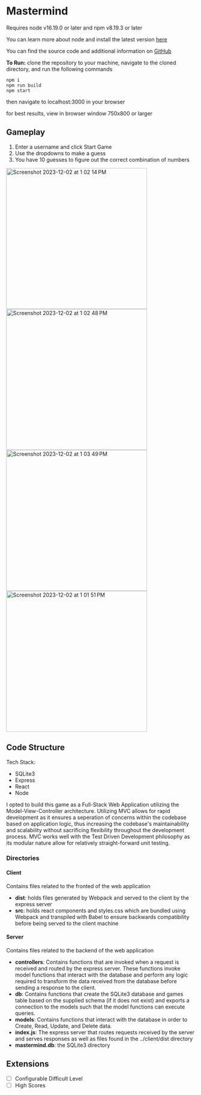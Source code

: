 # Mastermind

Requires node v16.19.0 or later and npm v8.19.3 or later

You can learn more about node and install the latest version [here](https://nodejs.org/en)

You can find the source code and additional information on [GitHub](https://github.com/nodejs/node)


**To Run:** clone the repository to your machine, navigate to the cloned directory, and run the following commands

```
npm i
npm run build
npm start
```
then navigate to localhost:3000 in your browser

for best results, view in browser window 750x800 or larger

## Gameplay
1. Enter a username and click Start Game
2. Use the dropdowns to make a guess
3. You have 10 guesses to figure out the correct combination of numbers

<img width="375" alt="Screenshot 2023-12-02 at 1 02 14 PM" src="https://github.com/lundas/mastermind/assets/26886397/33970320-c439-4924-871f-0f13a90cd81f">
<img width="375" alt="Screenshot 2023-12-02 at 1 02 48 PM" src="https://github.com/lundas/mastermind/assets/26886397/9de89331-8bc9-4ee2-9ea2-2097b9e26a3a">
<img width="375" alt="Screenshot 2023-12-02 at 1 03 49 PM" src="https://github.com/lundas/mastermind/assets/26886397/645355dd-11bd-41c1-9503-a5a7c2c96a68">
<img width="375" alt="Screenshot 2023-12-02 at 1 01 51 PM" src="https://github.com/lundas/mastermind/assets/26886397/78124163-88b6-46b4-9f15-1d83bedc173f">

## Code Structure
Tech Stack:
- SQLite3
- Express
- React
- Node

I opted to build this game as a Full-Stack Web Application utilizing the Model-View-Controller architecture. Utilizing MVC allows for rapid development as it ensures a seperation of concerns within the codebase based on application logic, thus increasing the codebase's maintainability and scalability without sacrificing flexibility throughout the development process. MVC works well with the Test Driven Development philosophy as its modular nature allow for relatively straight-forward unit testing.

### Directories
#### Client
Contains files related to the fronted of the web application
- **dist**: holds files generated by Webpack and served to the client by the express server
- **src**: holds react components and styles.css which are bundled using Webpack and transpiled with Babel to ensure backwards compatibility before being served to the client machine
#### Server
Contains files related to the backend of the web application
- **controllers**: Contains functions that are invoked when a request is received and routed by the express server. These functions invoke model functions that interact with the database and perform any logic required to transform the data received from the database before sending a response to the client.
- **db**: Contains functions that create the SQLite3 database and games table based on the supplied schema (if it does not exist) and exports a connection to the models such that the model functions can execute queries.
- **models**: Contains functions that interact with the database in order to Create, Read, Update, and Delete data.
- **index.js**: The express server that routes requests received by the server and serves responses as well as files found in the ../client/dist directory
- **mastermind.db**: the SQLite3 directory

## Extensions
- [ ] Configurable Difficult Level
- [ ] High Scores
